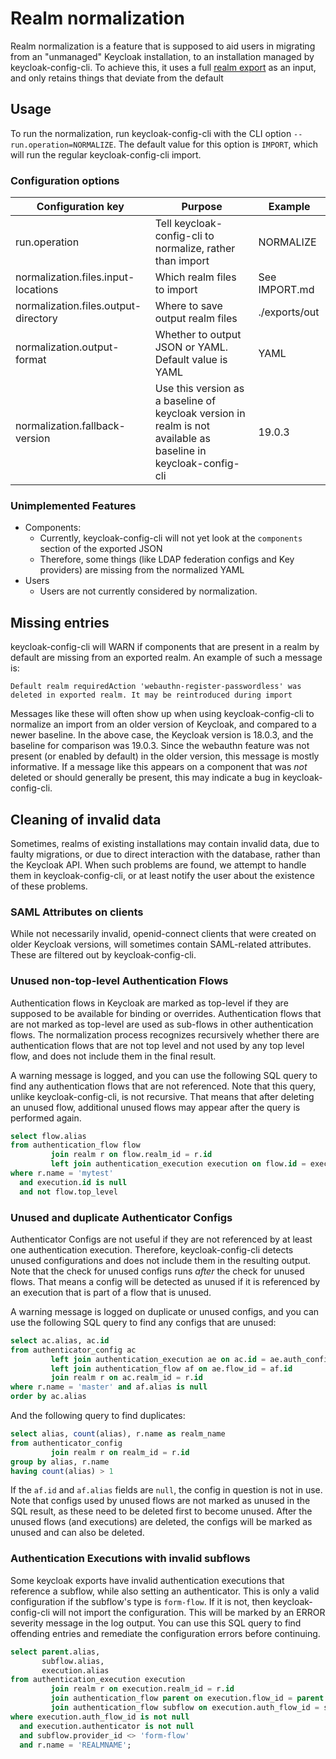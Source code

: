 # Realm normalization

Realm normalization is a feature that is supposed to aid users in migrating from an "unmanaged" Keycloak installation,
to an installation managed by keycloak-config-cli.
To achieve this, it uses a full [realm export](https://www.keycloak.org/server/importExport#_exporting_a_specific_realm)
as an input, and only retains things that deviate from the default

## Usage

To run the normalization, run keycloak-config-cli with the CLI option `--run.operation=NORMALIZE`.
The default value for this option is `IMPORT`, which will run the regular keycloak-config-cli import.

### Configuration options

| Configuration key                    | Purpose                                                                                                         | Example       |
|--------------------------------------|-----------------------------------------------------------------------------------------------------------------|---------------|
| run.operation                        | Tell keycloak-config-cli to normalize, rather than import                                                       | NORMALIZE     |
| normalization.files.input-locations  | Which realm files to import                                                                                     | See IMPORT.md |
| normalization.files.output-directory | Where to save output realm files                                                                                | ./exports/out |
| normalization.output-format          | Whether to output JSON or YAML. Default value is YAML                                                           | YAML          |
| normalization.fallback-version       | Use this version as a baseline of keycloak version in realm is not available as baseline in keycloak-config-cli | 19.0.3        |

### Unimplemented Features
- Components:
  - Currently, keycloak-config-cli will not yet look at the `components` section of the exported JSON
  - Therefore, some things (like LDAP federation configs and Key providers) are missing from the normalized YAML
- Users
  - Users are not currently considered by normalization.

## Missing entries
keycloak-config-cli will WARN if components that are present in a realm by default are missing from an exported realm.
An example of such a message is:
```
Default realm requiredAction 'webauthn-register-passwordless' was deleted in exported realm. It may be reintroduced during import
```
Messages like these will often show up when using keycloak-config-cli to normalize an import from an older version of Keycloak, and compared to a newer baseline.
In the above case, the Keycloak version is 18.0.3, and the baseline for comparison was 19.0.3.
Since the webauthn feature was not present (or enabled by default) in the older version, this message is mostly informative.
If a message like this appears on a component that was *not* deleted or should generally be present, this may indicate a bug in keycloak-config-cli.

## Cleaning of invalid data
Sometimes, realms of existing installations may contain invalid data, due to faulty migrations, or due to direct interaction with the database,
rather than the Keycloak API.
When such problems are found, we attempt to handle them in keycloak-config-cli, or at least notify the user about the existence of these problems.

### SAML Attributes on clients
While not necessarily invalid, openid-connect clients that were created on older Keycloak versions, will sometimes contain
SAML-related attributes. These are filtered out by keycloak-config-cli.

### Unused non-top-level Authentication Flows
Authentication flows in Keycloak are marked as top-level if they are supposed to be available for binding or overrides.
Authentication flows that are not marked as top-level are used as sub-flows in other authentication flows.
The normalization process recognizes recursively whether there are authentication flows that are not top level and not used
by any top level flow, and does not include them in the final result.

A warning message is logged, and you can use the following SQL query to find any authentication flows that are not referenced.
Note that this query, unlike keycloak-config-cli, is not recursive.
That means that after deleting an unused flow, additional unused flows may appear after the query is performed again.

```sql
select flow.alias
from authentication_flow flow
         join realm r on flow.realm_id = r.id
         left join authentication_execution execution on flow.id = execution.auth_flow_id
where r.name = 'mytest'
  and execution.id is null
  and not flow.top_level
```

### Unused and duplicate Authenticator Configs
Authenticator Configs are not useful if they are not referenced by at least one authentication execution.
Therefore, keycloak-config-cli detects unused configurations and does not include them in the resulting output.
Note that the check for unused configs runs *after* the check for unused flows.
That means a config will be detected as unused if it is referenced by an execution that is part of a flow that is unused.

A warning message is logged on duplicate or unused configs, and you can use the following SQL query to find any configs
that are unused:

```sql
select ac.alias, ac.id
from authenticator_config ac
         left join authentication_execution ae on ac.id = ae.auth_config
         left join authentication_flow af on ae.flow_id = af.id
         join realm r on ac.realm_id = r.id
where r.name = 'master' and af.alias is null
order by ac.alias
```

And the following query to find duplicates:

```sql
select alias, count(alias), r.name as realm_name
from authenticator_config
         join realm r on realm_id = r.id
group by alias, r.name
having count(alias) > 1
```

If the `af.id` and `af.alias` fields are `null`, the config in question is not in use.
Note that configs used by unused flows are not marked as unused in the SQL result, as these need to be deleted first
to become unused.
After the unused flows (and executions) are deleted, the configs will be marked as unused and can also be deleted.

### Authentication Executions with invalid subflows
Some keycloak exports have invalid authentication executions that reference a subflow, while also setting an authenticator.
This is only a valid configuration if the subflow's type is `form-flow`.
If it is not, then keycloak-config-cli will not import the configuration.
This will be marked by an ERROR severity message in the log output.
You can use this SQL query to find offending entries and remediate the configuration errors before continuing.

```sql
select parent.alias,
       subflow.alias,
       execution.alias
from authentication_execution execution
         join realm r on execution.realm_id = r.id
         join authentication_flow parent on execution.flow_id = parent.id
         join authentication_flow subflow on execution.auth_flow_id = subflow.id
where execution.auth_flow_id is not null
  and execution.authenticator is not null
  and subflow.provider_id <> 'form-flow'
  and r.name = 'REALMNAME';
```
